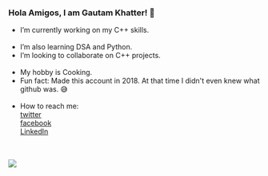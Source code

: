 ### Hola Amigos, I am Gautam Khatter! 👋

 - I’m currently working on my C++ skills.
<br></br>
 - I’m also learning DSA and Python.
 - I’m looking to collaborate on C++ projects.
<br></br>
 - My hobby is Cooking.
 - Fun fact: Made this account in 2018. At that time I didn't even knew what github was. 😅
<br></br>
 - How to reach me: <br>[twitter](https://twitter.com/gautamkhatter_7)</br>
[facebook](https://www.facebook.com/khattergautam7)
<br>[LinkedIn](https://www.linkedin.com/in/gautamkhatter-7)</br>
<br></br>
<img src = "https://github-readme-stats.vercel.app/api?username=gautam-07&&show_icons=true&title_color=d31336&icon_color=820f15&text_color=def4e4&bg_color=000000">
